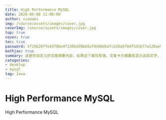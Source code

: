 ```yaml
---
title: High Performance MySQL
date: 2020-05-08 11:00:00
author: xiaowei
img: /source/assets/images/cover.jpg
coverImg: /source/assets/images/cover.jpg
top: true
cover: true
toc: true
password: 5f15b28ffe43f8be4f239bdd9b69af9d80dbafcb20a5f0df5d1677a120ae9110
mathjax: true
summary: 这是你自定义的文章摘要内容，如果这个属性有值，文章卡片摘要就显示这段文字，否则程序会自动截取文章的部分内容作为摘要
categories:
- develop
- mysql
tag: Java
---
```


# High Performance MySQL

High Performance MySQL